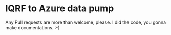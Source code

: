 # IQRF to Azure data pump
Any Pull requests are more than welcome, please. I did the code, you gonna make documentations. :-)
